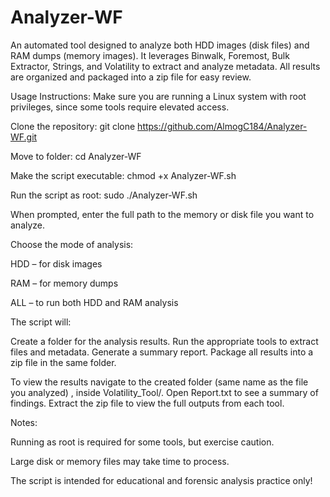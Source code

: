 # Analyzer-WF
An automated tool designed to analyze both HDD images (disk files) and RAM dumps (memory images). It leverages Binwalk, Foremost, Bulk Extractor, Strings, and Volatility to extract and analyze metadata. All results are organized and packaged into a zip file for easy review.

Usage Instructions:
Make sure you are running a Linux system with root privileges, since some tools require elevated access.

Clone the repository:
git clone https://github.com/AlmogC184/Analyzer-WF.git

Move to folder:
cd Analyzer-WF

Make the script executable:
chmod +x Analyzer-WF.sh

Run the script as root:
sudo ./Analyzer-WF.sh

When prompted, enter the full path to the memory or disk file you want to analyze.

Choose the mode of analysis:

HDD – for disk images

RAM – for memory dumps

ALL – to run both HDD and RAM analysis

The script will:

Create a folder for the analysis results.
Run the appropriate tools to extract files and metadata.
Generate a summary report.
Package all results into a zip file in the same folder.

To view the results navigate to the created folder (same name as the file you analyzed) , inside Volatility_Tool/.
Open Report.txt to see a summary of findings.
Extract the zip file to view the full outputs from each tool.

Notes:

Running as root is required for some tools, but exercise caution.

Large disk or memory files may take time to process.

The script is intended for educational and forensic analysis practice only!
